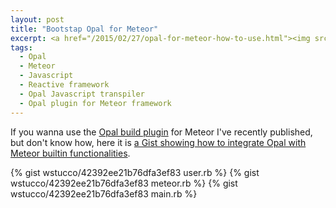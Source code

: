 ```yaml
---
layout: post
title: "Bootstap Opal for Meteor"
excerpt: <a href="/2015/02/27/opal-for-meteor-how-to-use.html"><img src='/assets/images/meteor-loves-opal.png' class='fill'></a>
tags:
  - Opal
  - Meteor
  - Javascript
  - Reactive framework
  - Opal Javascript transpiler
  - Opal plugin for Meteor framework
---
```


If you wanna use the [Opal build plugin](https://atmospherejs.com/massimoronca/opal) for Meteor I've recently published, but don't know how, here it is [a Gist showing how to integrate Opal with Meteor builtin functionalities](https://gist.github.com/wstucco/42392ee21b76dfa3ef83).

{% gist wstucco/42392ee21b76dfa3ef83 user.rb %}
{% gist wstucco/42392ee21b76dfa3ef83 meteor.rb %}
{% gist wstucco/42392ee21b76dfa3ef83 main.rb %}

